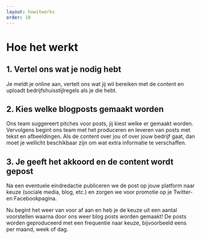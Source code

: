 ```yaml
---
layout: howitworks
order: 10
---
```


# Hoe het werkt

## 1. Vertel ons wat je nodig hebt
Je meldt je online aan, vertelt ons wat jij wil bereiken met de content en uploadt bedrijfshuisstijlregels als je die hebt.

## 2. Kies welke blogposts gemaakt worden
Ons team suggereert pitches voor posts, jij kiest welke er gemaakt worden. Vervolgens begint ons team met het produceren en leveren van posts met tekst en afbeeldingen. Als de content over jou of over jouw bedrijf gaat, dan moet je wellicht beschikbaar zijn om wat extra informatie te verschaffen. 

## 3. Je geeft het akkoord en de content wordt gepost
Na een eventuele eindredactie publiceren we de post op jouw platform naar keuze (sociale media, blog, etc.) en zorgen we voor promotie op je Twitter- en Facebookpagina.

Nu begint het weer van voor af aan en heb je de keuze uit een aantal voorstellen waarna door ons weer blog posts worden gemaakt! De posts worden geproduceerd met een frequentie naar keuze, bijvoorbeeld eens per maand, week of dag.
